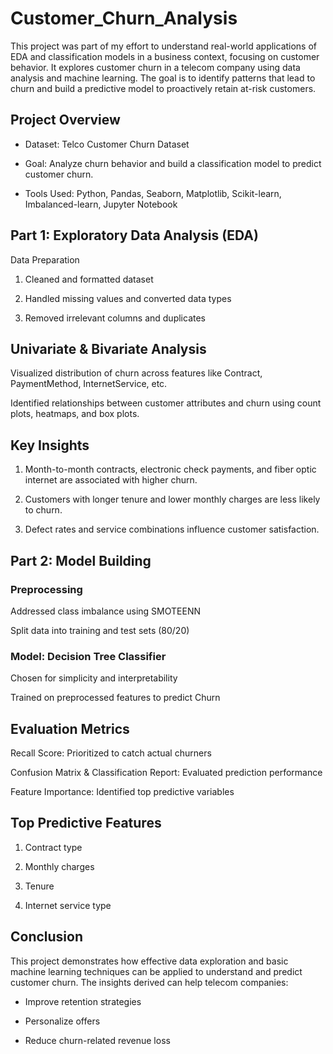 # Customer_Churn_Analysis

This project was part of my effort to understand real-world applications of EDA and classification models in a business context, focusing on customer behavior. It explores customer churn in a telecom company using data analysis and machine learning. The goal is to identify patterns that lead to churn and build a predictive model to proactively retain at-risk customers.

## Project Overview
- Dataset: Telco Customer Churn Dataset

- Goal: Analyze churn behavior and build a classification model to predict customer churn.

- Tools Used: Python, Pandas, Seaborn, Matplotlib, Scikit-learn, Imbalanced-learn, Jupyter Notebook

## Part 1: Exploratory Data Analysis (EDA)
Data Preparation
1. Cleaned and formatted dataset

2. Handled missing values and converted data types

3. Removed irrelevant columns and duplicates

## Univariate & Bivariate Analysis
Visualized distribution of churn across features like Contract, PaymentMethod, InternetService, etc.

Identified relationships between customer attributes and churn using count plots, heatmaps, and box plots.

## Key Insights
1. Month-to-month contracts, electronic check payments, and fiber optic internet are associated with higher churn.

2. Customers with longer tenure and lower monthly charges are less likely to churn.

3. Defect rates and service combinations influence customer satisfaction.

## Part 2: Model Building
### Preprocessing
Addressed class imbalance using SMOTEENN

Split data into training and test sets (80/20)

### Model: Decision Tree Classifier
Chosen for simplicity and interpretability

Trained on preprocessed features to predict Churn

## Evaluation Metrics
Recall Score: Prioritized to catch actual churners

Confusion Matrix & Classification Report: Evaluated prediction performance

Feature Importance: Identified top predictive variables

## Top Predictive Features
1. Contract type

2. Monthly charges

3. Tenure
4. Internet service type

## Conclusion
This project demonstrates how effective data exploration and basic machine learning techniques can be applied to understand and predict customer churn. The insights derived can help telecom companies:

- Improve retention strategies

- Personalize offers

- Reduce churn-related revenue loss


